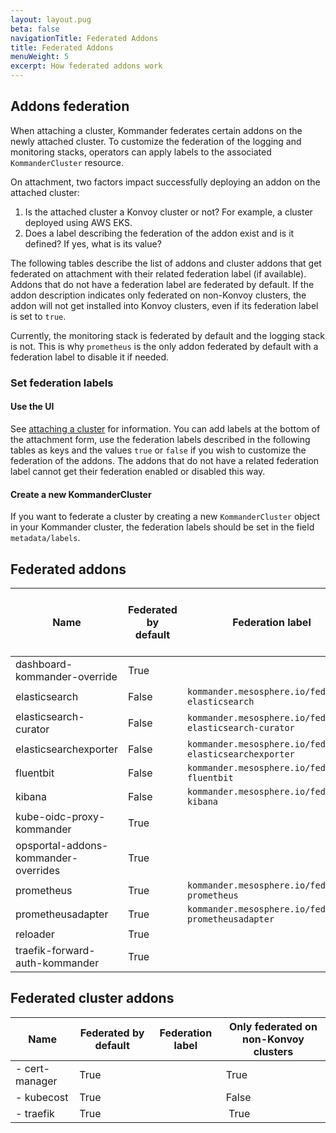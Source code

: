 ```yaml
---
layout: layout.pug
beta: false
navigationTitle: Federated Addons
title: Federated Addons
menuWeight: 5
excerpt: How federated addons work
---
```


## Addons federation

When attaching a cluster, Kommander federates certain addons on the newly attached cluster. To customize the federation of the logging and monitoring stacks, operators can apply labels to the associated `KommanderCluster` resource.

On attachment, two factors impact successfully deploying an addon on the attached cluster:

1. Is the attached cluster a Konvoy cluster or not? For example, a cluster deployed using AWS EKS.
2. Does a label describing the federation of the addon exist and is it defined? If yes, what is its value?

The following tables describe the list of addons and cluster addons that get federated on attachment with their related federation label (if available). Addons that do not have a federation label are federated by default. If the addon description indicates only federated on non-Konvoy clusters, the addon will not get installed into Konvoy clusters, even if its federation label is set to `true`.

Currently, the monitoring stack is federated by default and the logging stack is not. This is why `prometheus` is the only addon federated by default with a federation label to disable it if needed.

### Set federation labels

#### Use the UI

See [attaching a cluster](/ksphere/kommander/latest/clusters/attach-cluster/) for information. You can add labels at the bottom of the attachment form, use the federation labels described in the following tables as keys and the values `true` or `false` if you wish to customize the federation of the addons. The addons that do not have a related federation label cannot get their federation enabled or disabled this way.

#### Create a new KommanderCluster

If you want to federate a cluster by creating a new `KommanderCluster` object in your Kommander cluster, the federation labels should be set in the field `metadata/labels`.

## Federated addons

| Name                                 | Federated by default | Federation label                                         | Only federated on non-Konvoy clusters |
| ------------------------------------ | -------------------- | -------------------------------------------------------- | ------------------------------------- |
| dashboard-kommander-override         | True                 |                                                          | False                                 |
| elasticsearch                        | False                | `kommander.mesosphere.io/federate-elasticsearch`         | True                                  |
| elasticsearch-curator                | False                | `kommander.mesosphere.io/federate-elasticsearch-curator` | True                                  |
| elasticsearchexporter                | False                | `kommander.mesosphere.io/federate-elasticsearchexporter` | True                                  |
| fluentbit                            | False                | `kommander.mesosphere.io/federate-fluentbit`             | True                                  |
| kibana                               | False                | `kommander.mesosphere.io/federate-kibana`                | True                                  |
| kube-oidc-proxy-kommander            | True                 |                                                          | False                                 |
| opsportal-addons-kommander-overrides | True                 |                                                          | False                                 |
| prometheus                           | True                 | `kommander.mesosphere.io/federate-prometheus`            | True                                  |
| prometheusadapter                    | True                 | `kommander.mesosphere.io/federate-prometheusadapter`     | True                                  |
| reloader                             | True                 |                                                          | True                                  |
| traefik-forward-auth-kommander       | True                 |                                                          | False                                 |

## Federated cluster addons

| Name           | Federated by default | Federation label | Only federated on non-Konvoy clusters |
| -------------- | -------------------- | ---------------- | ------------------------------------- |
| - cert-manager | True                 |                  | True                                  |
| - kubecost     | True                 |                  | False                                 |
| - traefik      | True                 |                  |  True                                 |
